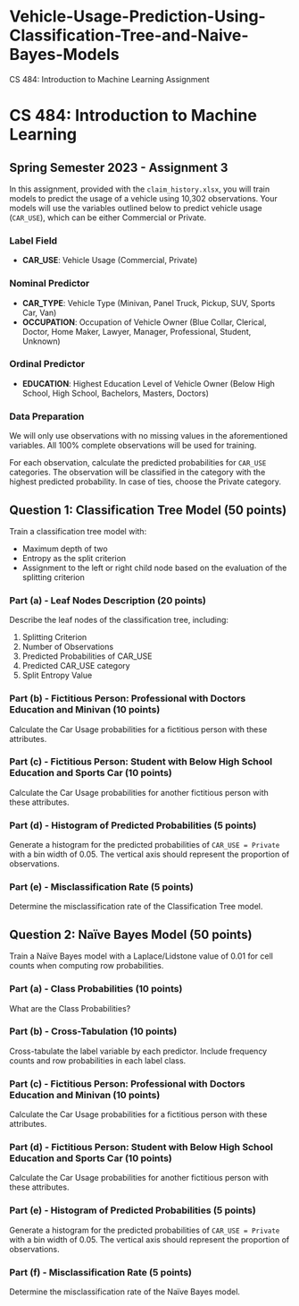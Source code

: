 # Vehicle-Usage-Prediction-Using-Classification-Tree-and-Naive-Bayes-Models
CS 484: Introduction to Machine Learning Assignment

# CS 484: Introduction to Machine Learning
## Spring Semester 2023 - Assignment 3

In this assignment, provided with the `claim_history.xlsx`, you will train models to predict the usage of a vehicle using 10,302 observations. Your models will use the variables outlined below to predict vehicle usage (`CAR_USE`), which can be either Commercial or Private.

### Label Field

- **CAR_USE**: Vehicle Usage (Commercial, Private)

### Nominal Predictor

- **CAR_TYPE**: Vehicle Type (Minivan, Panel Truck, Pickup, SUV, Sports Car, Van)
- **OCCUPATION**: Occupation of Vehicle Owner (Blue Collar, Clerical, Doctor, Home Maker, Lawyer, Manager, Professional, Student, Unknown)

### Ordinal Predictor

- **EDUCATION**: Highest Education Level of Vehicle Owner (Below High School, High School, Bachelors, Masters, Doctors)

### Data Preparation

We will only use observations with no missing values in the aforementioned variables. All 100% complete observations will be used for training.

For each observation, calculate the predicted probabilities for `CAR_USE` categories. The observation will be classified in the category with the highest predicted probability. In case of ties, choose the Private category.

## Question 1: Classification Tree Model (50 points)

Train a classification tree model with:

- Maximum depth of two
- Entropy as the split criterion
- Assignment to the left or right child node based on the evaluation of the splitting criterion

### Part (a) - Leaf Nodes Description (20 points)

Describe the leaf nodes of the classification tree, including:
1. Splitting Criterion
2. Number of Observations
3. Predicted Probabilities of CAR_USE
4. Predicted CAR_USE category
5. Split Entropy Value

### Part (b) - Fictitious Person: Professional with Doctors Education and Minivan (10 points)

Calculate the Car Usage probabilities for a fictitious person with these attributes.

### Part (c) - Fictitious Person: Student with Below High School Education and Sports Car (10 points)

Calculate the Car Usage probabilities for another fictitious person with these attributes.

### Part (d) - Histogram of Predicted Probabilities (5 points)

Generate a histogram for the predicted probabilities of `CAR_USE = Private` with a bin width of 0.05. The vertical axis should represent the proportion of observations.

### Part (e) - Misclassification Rate (5 points)

Determine the misclassification rate of the Classification Tree model.

## Question 2: Naïve Bayes Model (50 points)

Train a Naïve Bayes model with a Laplace/Lidstone value of 0.01 for cell counts when computing row probabilities.

### Part (a) - Class Probabilities (10 points)

What are the Class Probabilities?

### Part (b) - Cross-Tabulation (10 points)

Cross-tabulate the label variable by each predictor. Include frequency counts and row probabilities in each label class.

### Part (c) - Fictitious Person: Professional with Doctors Education and Minivan (10 points)

Calculate the Car Usage probabilities for a fictitious person with these attributes.

### Part (d) - Fictitious Person: Student with Below High School Education and Sports Car (10 points)

Calculate the Car Usage probabilities for another fictitious person with these attributes.

### Part (e) - Histogram of Predicted Probabilities (5 points)

Generate a histogram for the predicted probabilities of `CAR_USE = Private` with a bin width of 0.05. The vertical axis should represent the proportion of observations.

### Part (f) - Misclassification Rate (5 points)

Determine the misclassification rate of the Naïve Bayes model.
